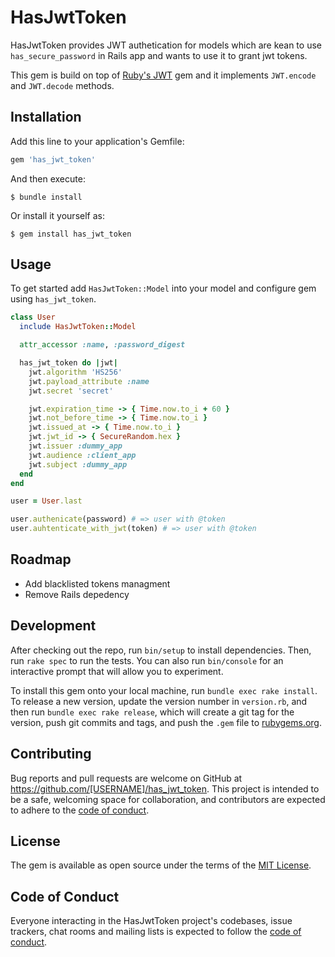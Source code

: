 # HasJwtToken

HasJwtToken provides JWT authetication for models which are kean to use `has_secure_password` in Rails app and wants to use it to grant jwt tokens.

This gem is build on top of [Ruby's JWT](https://github.com/jwt/ruby-jwt) gem and it implements `JWT.encode` and `JWT.decode` methods.

## Installation

Add this line to your application's Gemfile:

```ruby
gem 'has_jwt_token'
```

And then execute:

    $ bundle install

Or install it yourself as:

    $ gem install has_jwt_token

## Usage
To get started add `HasJwtToken::Model` into your model and configure gem using `has_jwt_token`.

```ruby
class User
  include HasJwtToken::Model

  attr_accessor :name, :password_digest

  has_jwt_token do |jwt|
    jwt.algorithm 'HS256'
    jwt.payload_attribute :name
    jwt.secret 'secret'

    jwt.expiration_time -> { Time.now.to_i + 60 }
    jwt.not_before_time -> { Time.now.to_i }
    jwt.issued_at -> { Time.now.to_i }
    jwt.jwt_id -> { SecureRandom.hex }
    jwt.issuer :dummy_app
    jwt.audience :client_app
    jwt.subject :dummy_app
  end
end

user = User.last

user.authenicate(password) # => user with @token
user.auhtenticate_with_jwt(token) # => user with @token
```

## Roadmap
* Add blacklisted tokens managment
* Remove Rails depedency

## Development

After checking out the repo, run `bin/setup` to install dependencies. Then, run `rake spec` to run the tests. You can also run `bin/console` for an interactive prompt that will allow you to experiment.

To install this gem onto your local machine, run `bundle exec rake install`. To release a new version, update the version number in `version.rb`, and then run `bundle exec rake release`, which will create a git tag for the version, push git commits and tags, and push the `.gem` file to [rubygems.org](https://rubygems.org).

## Contributing

Bug reports and pull requests are welcome on GitHub at https://github.com/[USERNAME]/has_jwt_token. This project is intended to be a safe, welcoming space for collaboration, and contributors are expected to adhere to the [code of conduct](https://github.com/[USERNAME]/has_jwt_token/blob/master/CODE_OF_CONDUCT.md).


## License

The gem is available as open source under the terms of the [MIT License](https://opensource.org/licenses/MIT).

## Code of Conduct

Everyone interacting in the HasJwtToken project's codebases, issue trackers, chat rooms and mailing lists is expected to follow the [code of conduct](https://github.com/[USERNAME]/has_jwt_token/blob/master/CODE_OF_CONDUCT.md).
